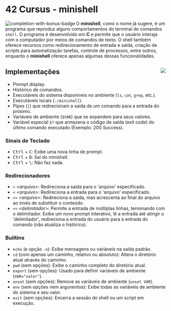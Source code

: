 # 42 Cursus - minishell

<img src="https://game.42sp.org.br/static/assets/achievements/minishelln.png" alt="completion-with-bonus-badge" align="left">


O **minishell**, como o nome já sugere, é um programa que reproduz alguns comportamentos do terminal de comandos `shell`. O programa é desenvolvido em **C** e permite que o usuário interaja com o computador por meios de comandos de texto. O shell também oferece recursos como redirecionamento de entrada e saída, criação de scripts para automatização tarefas, controle de processos, entre outros, enquanto o **minishell** oferece apenas algumas dessas funcionalidades.

## Implementações <img src="https://img.shields.io/badge/GRADE-0%2F100-red" align="right">

- Prompt display.
- Histórico de comandos.
- Executáveis do sistema disponíveis no ambiente (`ls`, `cat`, `grep`, etc.).
- Executáveis locais (`./minishell`).
- Pipes (`|`) que redirecionam a saída de um comando para a entrada do próximo.
- Variáveis de ambiente (`$VAR`) que se expandem para seus valores.
- Variável especial `$?` que armazena o código de saída (exit code) do último comando executado (Exemplo: 200 Success).

### Sinais de Teclado

- <kbd>Ctrl</kbd> + <kbd>C</kbd>: Exibe uma nova linha de prompt.
- <kbd>Ctrl</kbd> + <kbd>D</kbd>: Sai do minishell.
- <kbd>Ctrl</kbd> + <kbd>\\</kbd>: Não faz nada.

### Redirecionadores

- `>` *\<arquivo>*: Redireciona a saída para o 'arquivo' especificado.
- `<` *\<arquivo>*: Redireciona  a entrada para o 'arquivo' especificado.
- `>>` *\<arquivo>*: Redireciona a saída, mas acrescenta ao final do arquivo ao invés de substituir o conteúdo.
- `<<` *\<delimitador>*: Permite a entrada de múltiplas linhas, terminando com o delimitador. Exibe um novo prompt interativo, lê a entrada até atingir o 'delimitador', redireciona a entrada do usuário para a entrada do comando (não atualiza o histórico).

### Builtins

- `echo` (e opção `-n`): Exibe mensagens ou variáveis na saída padrão.
- `cd` (com apenas um caminho, relativo ou absoluto): Altera o diretório atual através do caminho.
- `pwd` (sem opções): Exibe o caminho completo do diretório atual.
- `export` (sem opções): Usado para definir variáveis de ambiente (`VAR="valor"`).
- `unset` (sem opções): Remove as variáveis de ambiente (`unset VAR`).
- `env` (sem opções nem argunentos): Exibe todas as variáveis de ambiente do sistema e seu valor.
- `exit` (sem opções): Encerra a sessão do shell ou um script em execução.

